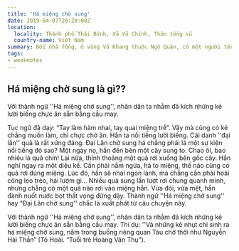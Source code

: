 ```yaml
---
title: 'Há miệng chờ sung'
date: 2019-04-07T20:20:00Z
location:
  locality: Thành phố Thái Bình, Xã Vũ Chính, Thôn tống vũ
  country-name: Việt Nam
summary: Đời nhà Tống, ở vùng Vũ Khang thuộc Ngô Quận, có một người tên là Trầm Khánh Chi, từ nhỏ đã ôm chí lớn, lại có sức mạnh và giỏi về bài binh bố trận.
tags:
- weeknotes
---
```


## Há miệng chờ sung là gì??


Với thành ngữ ''Há miệng chờ sung'', nhân dân ta nhằm đả kích những kẻ lười biếng chực ăn sẵn bằng cầu may.

Tục ngữ đã dạy: “Tay làm hàm nhai, tay quai miệng trễ”. Vậy mà cũng có kẻ chẳng muốn làm, chỉ chực chờ ăn. Hắn ta nổi tiếng lười biếng. Cái danh ''đại lãn'' quả là rất xứng đáng. Đại Lãn chờ sung há chẳng phải là một sự kiện nổi tiếng đó sao? Một ngày nọ, hắn đến bên một cây sung to. Chao ôi, bao nhiêu là quả chín! Lại nữa, thỉnh thoảng một quả rơi xuống bên gốc cây. Hắn nghĩ ngay ra một diệu kế. Cần phải nằm ngửa, há to miệng, thế nào cũng có quả rơi đúng miệng. Lúc đó, hắn sẽ nhai ngon lành, mà chẳng cần phải hoài công leo trèo, hái lượm gì… Nhiều quả sung lần lượt rơi chung quanh mình, nhưng chẳng có một quả nào rơi vào miệng hắn. Vừa đói, vừa mệt, hắn đành nuốt nước bọt thất vọng đứng dậy. Thành ngữ ''Há miệng chờ sung'' hay “Đại Lãn chờ sung'' chắc là xuất phát từ câu chuyện này.

Với thành ngữ ''Há miệng chờ sung'', nhân dân ta nhằm đả kích những kẻ lười biếng chực ăn sẵn bằng cầu may. Thí dụ: ''Và những kẻ nhụt chí sinh ra há miệng chờ sung, nằm trong buồng riêng quan Tàu chờ thời như Nguyễn Hải Thần” (Tô Hoài. “Tuổi trẻ Hoàng Văn Thụ”).
